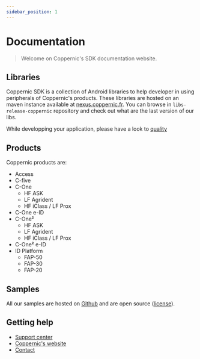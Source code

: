 ```yaml
---
sidebar_position: 1
---
```


Documentation
=============

> Welcome on Coppernic's SDK documentation website.

## Libraries

Coppernic SDK is a collection of Android libraries to help developer in using peripherals of Coppernic's products. These libraries are hosted on an maven instance available at [nexus.coppernic.fr](https://nexus.coppernic.fr/). You can browse in `libs-release-coppernic` repository and check out what are the last version of our libs.

While developping your application, please have a look to [quality](/start/quality.md)

## Products

Coppernic products are:

- Access
- C-five
- C-One
    - HF ASK
    - LF Agrident
    - HF iClass / LF Prox
- C-One e-ID
- C-One²
    - HF ASK
    - LF Agrident
    - HF iClass / LF Prox
- C-One² e-ID
- ID Platform
    - FAP-50
    - FAP-30
    - FAP-20

## Samples

All our samples are hosted on [Github](https://github.com/Coppernic) and are open source ([license](/start/License.md)).

## Getting help

- [Support center](https://support.coppernic.fr/index.php)
- [Coppernic's website](https://www.coppernic.fr/en/support-en/)
- [Contact](https://www.coppernic.fr/en/contact-en/)
